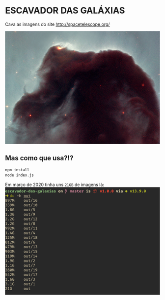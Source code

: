 # ESCAVADOR DAS GALÁXIAS

Cava as imagens do site http://spacetelescope.org/

![Galáxia](doc/heic0105a.jpg)


## Mas como que usa?!?

```bash
npm install
node index.js
```

Em março de 2020 tinha uns `21GB` de imagens lá:
![du -f](doc/du.png)
